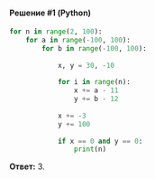 #### Решение #1 (Python)
```python
for n in range(2, 100):
	for a in range(-100, 100):
		for b in range(-100, 100):
			
			x, y = 30, -10
			
			for i in range(n):
				x += a - 11
				y += b - 12
			
			x += -3
			y += 100
			
			if x == 0 and y == 0:
				print(n)
```

**Ответ:** 3.
